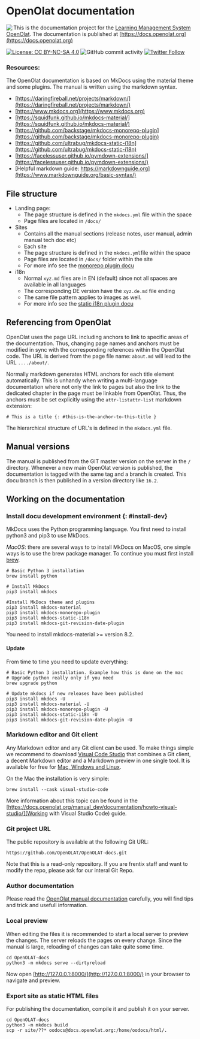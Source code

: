 # OpenOlat documentation

<a href="https://www.openolat.org"><img src="src/main/webapp/static/images/openolat/openolat_logo_claim_small_rgb.png" align="left"></a>

This is the documentation project for the [Learning Management System OpenOlat](https://github.com/openolat/OpenOLAT). The documentation is published at [https://docs.openolat.org](https://docs.openolat.org)

[![License: CC BY-NC-SA 4.0](https://img.shields.io/badge/License-CC_BY--NC--SA_4.0-lightgrey.svg)](https://creativecommons.org/licenses/by-nc-sa/4.0/)
![GitHub commit activity](https://img.shields.io/github/commit-activity/m/openolat/OpenOlat-docs) 
[![Twitter Follow](https://img.shields.io/twitter/follow/openolat?style=social)](https://twitter.com/openolat)


### Resources:  

The OpenOlat documentation is based on MkDocs using the material theme and some plugins. The manual is written using the markdown syntax.

- [https://daringfireball.net/projects/markdown/](https://daringfireball.net/projects/markdown/)
- [https://www.mkdocs.org](https://www.mkdocs.org)
- [https://squidfunk.github.io/mkdocs-material/](https://squidfunk.github.io/mkdocs-material/)
- [https://github.com/backstage/mkdocs-monorepo-plugin](https://github.com/backstage/mkdocs-monorepo-plugin)
- [https://github.com/ultrabug/mkdocs-static-i18n](https://github.com/ultrabug/mkdocs-static-i18n)
- [https://facelessuser.github.io/pymdown-extensions/](https://facelessuser.github.io/pymdown-extensions/)
- [Helpful markdown guide: https://markdownguide.org](https://www.markdownguide.org/basic-syntax/)

## File structure

- Landing page:
	- The page structure is defined in the `mkdocs.yml` file within the space
	- Page files are located in `/docs/`
- Sites
	- Contains all the manual sections (release notes, user manual, admin manual tech doc etc)
	- Each site 
	- The page structure is defined in the `mkdocs.yml`file within the space
	- Page files are located in `/docs/` folder within the site
	- For more info see the [monorepo plugin docu](https://github.com/backstage/mkdocs-monorepo-plugin)
- i18n
	- Normal `xyz.md` files are in EN (default) since not all spaces are available in all languages
	- The corresponding DE version have the `xyz.de.md` file ending
	- The same file pattern applies to images as well.
	- For more info see the [static i18n plugin docu](https://github.com/ultrabug/mkdocs-static-i18n)


## Referencing from OpenOlat

OpenOlat uses the page URL including anchors to link to specific areas of the documentation. Thus, changing page names and anchors must be modified in sync with the corresponding references within the OpenOlat code. The URL is derived from the page file name: `about.md` will lead to the URL `..../about/`. 

Normally markdown generates HTML anchors for each title element automatically. This is unhandy when writing a multi-language documentation where not only the link to pages but also the link to the dedicated chapter in the page must be linkable from OpenOlat. Thus, the anchors must be set explicitly using the `attr-listattr-list` markdown extension:
 
	# This is a title {: #this-is-the-anchor-to-this-title }
 

The hierarchical structure of URL's is defined in the `mkdocs.yml` file. 


## Manual versions

The manual is published from the GIT master version on the server in the `/` directory. Whenever a new main OpenOlat version is published, the documentation is tagged with the same tag and a branch is created. This docu branch is then published in a version directory like `16.2`.


## Working on the documentation


### Install docu development environment {: #install-dev}

MkDocs uses the Python programming language. You first need to install python3 and pip3 to use MkDocs. 

*MacOS*: there are several ways to to install MkDocs on MacOS, one simple ways is to use the brew package manager. 
To continue you must first install [brew](https://brew.sh).    

	# Basic Python 3 installation
	brew install python
	
	# Install MkDocs
	pip3 install mkdocs

	#Install MkDocs theme and plugins
	pip3 install mkdocs-material
	pip3 install mkdocs-monorepo-plugin   
	pip3 install mkdocs-static-i18n
	pip3 install mkdocs-git-revision-date-plugin

You need to install mkdocs-material >= version 8.2.


#### Update 

From time to time you need to update everything: 

	# Basic Python 3 installation. Example how this is done on the mac
	# Upgrade python really only if you need
	brew upgrade python
	
	# Update mkdocs if new releases have been published
	pip3 install mkdocs -U
	pip3 install mkdocs-material -U	
	pip3 install mkdocs-monorepo-plugin -U
	pip3 install mkdocs-static-i18n -U
	pip3 install mkdocs-git-revision-date-plugin -U	
	

### Markdown editor and Git client 

Any Markdown editor and any Git client can be used. To make things simple we recommend to download [Visual Code Studio](https://code.visualstudio.com) that combines a Git client, a decent Markdown editor and a Markdown preview in one single tool. It is available for free for [Mac, Windows and Linux](https://code.visualstudio.com/#alt-downloads).

On the Mac the installation is very simple:

	brew install --cask visual-studio-code

More information about this topic can be found in the [https://docs.openolat.org/manual_dev/documentation/howto-visual-studio/](Working with Visual Studio Code) guide. 


### Git project URL

The public repository is available at the following Git URL: 

	https://github.com/OpenOLAT/OpenOLAT-docs.git

Note that this is a read-only repository. If you are frentix staff and want to modify the repo, please ask for our interal Git Repo. 


### Author documentation

Please read the [OpenOlat manual documentation](https://docs.openolat.org/manual_dev/documentation/) carefully, you will find tips and trick and usefull information.  


### Local preview

When editing the files it is recommended to start a local server to preview the changes. The server reloads the pages on every change. Since the manual is large, reloading of changes can take quite some time. 

	cd OpenOLAT-docs  
	python3 -m mkdocs serve --dirtyreload

Now open [http://127.0.0.1:8000/](http://127.0.0.1:8000/) in your browser to navigate and preview. 


### Export site as static HTML files

For publishing the documentation, compile it and publish it on your server. 

	cd OpenOLAT-docs
	python3 -m mkdocs build
	scp -r site/??* oodocs@docs.openolat.org:/home/oodocs/html/.
